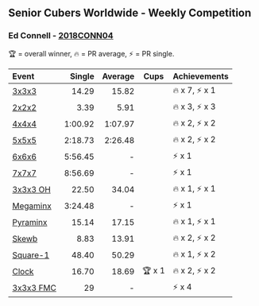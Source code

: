 <style>table {white-space: nowrap;}</style>

## Senior Cubers Worldwide - Weekly Competition
### Ed Connell - [2018CONN04](https://www.worldcubeassociation.org/persons/2018CONN04)

🏆 = overall winner, 🔥 = PR average, ⚡ = PR single.

| Event | Single | Average | Cups | Achievements|
| :-- | --: | --: | :--: | :-- |
| [3x3x3](ed_connell/333.md) | 14.29 | 15.82 |  | 🔥 x 7, ⚡ x 1 |
| [2x2x2](ed_connell/222.md) | 3.39 | 5.91 |  | 🔥 x 3, ⚡ x 3 |
| [4x4x4](ed_connell/444.md) | 1:00.92 | 1:07.97 |  | 🔥 x 2, ⚡ x 2 |
| [5x5x5](ed_connell/555.md) | 2:18.73 | 2:26.48 |  | 🔥 x 2, ⚡ x 2 |
| [6x6x6](ed_connell/666.md) | 5:56.45 | - |  | ⚡ x 1 |
| [7x7x7](ed_connell/777.md) | 8:56.69 | - |  | ⚡ x 1 |
| [3x3x3 OH](ed_connell/333oh.md) | 22.50 | 34.04 |  | 🔥 x 1, ⚡ x 1 |
| [Megaminx](ed_connell/minx.md) | 3:24.48 | - |  | ⚡ x 1 |
| [Pyraminx](ed_connell/pyram.md) | 15.14 | 17.15 |  | 🔥 x 1, ⚡ x 1 |
| [Skewb](ed_connell/skewb.md) | 8.83 | 13.91 |  | 🔥 x 2, ⚡ x 2 |
| [Square-1](ed_connell/sq1.md) | 48.40 | 50.29 |  | 🔥 x 1, ⚡ x 2 |
| [Clock](ed_connell/clock.md) | 16.70 | 18.69 | 🏆 x 1 | 🔥 x 2, ⚡ x 2 |
| [3x3x3 FMC](ed_connell/333fm.md) | 29 | - |  | ⚡ x 4 |

<!-- Global site tag (gtag.js) - Google Analytics -->
<script async src="https://www.googletagmanager.com/gtag/js?id=UA-86348435-3"></script>
<script>window.dataLayer = window.dataLayer || []; function gtag() {dataLayer.push(arguments);} gtag('js', new Date()); gtag('config', 'UA-86348435-3');</script>
